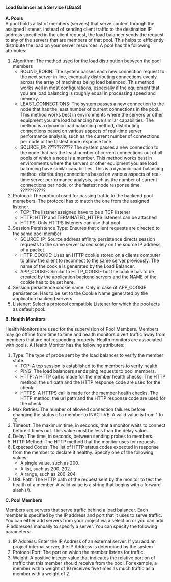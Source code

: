 #### Load Balancer as a Service (LBaaS)

<b> 
    <href data-toggle="collapse" data-target="#pools"> A. Pools</href>
</b>
<div id="pools" class="collapse in">
A pool holds a list of members (servers) that serve content through the assigned listener. Instead of sending client traffic to the destination IP address 
specified in the client request, the load balancer sends the request to any of the servers that are members of that pool. This helps to efficiently 
distribute the load on your server resources.
A pool has the following attributes:

1. Algorithm: The method used for the load distribution between the pool members
    * ROUND_ROBIN: The system passes each new connection request to the next server in line, eventually distributing connections evenly 
      across the array of machines being load balanced. This method works well in most configurations, especially if the equipment that 
      you are load balancing is roughly equal in processing speed and memory.
    * LEAST_CONNECTIONS: The system passes a new connection to the node that has the least number of current connections in the pool.
      This method works best in environments where the servers or other equipment you are load balancing have similar capabilities.
      The method is a dynamic load balancing method, distributing connections based on various aspects of real-time server performance analysis,
      such as the current number of connections per node or the fastest node response time.
    * SOURCE_IP: ??????????? The system passes a new connection to the node that has the least number of current connections out of all pools of which a node is a member. 
      This method works best in environments where the servers or other equipment you are load balancing have similar capabilities. 
      This is a dynamic load balancing method, distributing connections based on various aspects of real-time server performance analysis, 
      such as the number of current connections per node, or the fastest node response time. ???????????
2. Protocol: The protocol used for passing traffic to the backend pool memebers. The protocol has to match the one from the assigned listener.
    * TCP: The listsner assigned have to be a TCP listener
    * HTTP: HTTP and TERMINATED_HTTPS listeners can be attached
    * HTTPS: Only HTTPS listeners can use that pool
3. Session Persistence Type: Ensures that client requests are directed to the same pool member
    * SOURCE_IP: Source address affinity persistence directs session requests to the same server based solely on the source IP address of a packet.
    * HTTP_COOKIE: Uses an HTTP cookie stored on a clients computer to allow the client to reconnect to the same server previously. The name of the cookie is generated by the Load Balancer.
    * APP_COOKIE: Similar to HTTP_COOKIE but the cookie has to be created by the application backend servers and the NAME of the cookie has to be set here.
4. Session persistence cookie name: Only in case of APP_COOKIE persistence. Has to be set to the Cookie Name generated by the application backend servers.
5. Listener: Select a protocol compatible Listener for which the pool acts as default pool.
</div>

<b> 
    <href data-toggle="collapse" data-target="#monitors">B. Health Monitors</href>
</b>
<div id="monitors" class="collapse">

Health Monitors are used for the supervision of Pool Members. Members may go offline from time to time and health monitors 
divert traffic away from members that are not responding properly. Health monitors are associated with pools. 
A Health Monitor has the following attributes:

1. Type: The type of probe sent by the load balancer to verify the member state.
    * TCP: A tcp session is established to the members to verify health.
    * PING: The load balancers sends ping requests to pool members.
    * HTTP: A HTTP call is made for the member health checks. The HTTP method, the url path and the HTTP response code are used for the check.
    * HTTPS:  A HTTPS call is made for the member health checks. The HTTP method, the url path and the HTTP response code are used for the check.
2. Max Retries: The number of allowed connection failures before changing the status of a member to INACTIVE. A valid value is from 1 to 10.
3. Timeout: The maximum time, in seconds, that a monitor waits to connect before it times out. This value must be less than the delay value.
4. Delay: The time, in seconds, between sending probes to members.
5. HTTP Method: The HTTP method that the monitor uses for requests.
6. Expected Codes: The list of HTTP status codes expected in response from the member to declare it healthy. Specify one of the following values:
    * A single value, such as 200.
    * A list, such as 200, 202.
    * A range, such as 200-204.
7. URL Path: The HTTP path of the request sent by the monitor to test the health of a member. A valid value is a string that begins with a forward slash (/). 
</div>

<b> 
    <href data-toggle="collapse" data-target="#members">C. Pool Members</href>
</b>
<div id="members" class="collapse">

Members are servers that serve traffic behind a load balancer. Each member is specified by the IP address and port that it uses to serve traffic.
You can either add servers from your project via a selection or you can add IP addresses manually to specify a server. You can specify the following parameters: 

1. IP Address: Enter the IP Address of an external server. If you add an project internal server, the IP Address is determined by the system
2. Protocol Port: The port on which the member listens for traffic.
3. Weight:  A positive integer value that indicates the relative portion of traffic that this member should receive from the pool. For example, 
a member with a weight of 10 receives five times as much traffic as a member with a weight of 2.
</div>